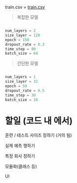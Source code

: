 train.csv = [train.csv](https://drive.google.com/file/d/1YiLYhXSbPUZlWyPsejF3sZPjtjWp0QcI/view)

>복잡한 모델

```python

num_layers = 2
size_layer = 128
epoch = 150
dropout_rate = 0.3
time_step = 90
batch_size = 64

```

>간단한 모델

```python

num_layers = 1
size_layer = 32
epoch = 50
dropout_rate = 0.5
time_step = 30
batch_size = 16

```


# 할일 (코드 내 에서)

훈련 / 테스트 사이즈 정하기 (거의 됨)

실제 예측 행하기

특정 회사 정하기

모듈화(클래스 등)

UI
